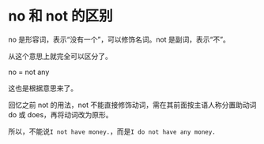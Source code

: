 # no 和 not 的区别

no 是形容词，表示“没有一个”，可以修饰名词。not 是副词，表示“不”。

从这个意思上就完全可以区分了。

no = not any

这也是根据意思来了。

回忆之前 not 的用法，not 不能直接修饰动词，需在其前面按主语人称分置助动词 do 或 does，再将动词改为原形。


所以，不能说`I not have money.`，而是`I do not have any money.`